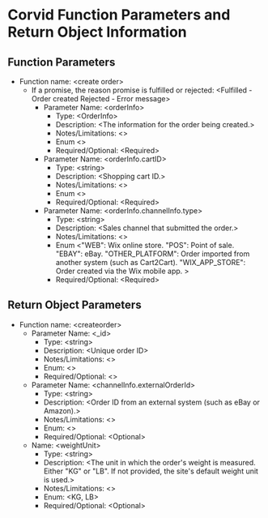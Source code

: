 # Corvid Function Parameters and Return Object Information
## Function Parameters
- Function name: \<create order>
  - If a promise, the reason promise is fulfilled or rejected: <Fulfilled - Order created Rejected - Error message>
    - Parameter Name: \<orderInfo>
      - Type: \<OrderInfo>
      - Description: \<The information for the order being created.>
      - Notes/Limitations: <>
      - Enum <>
      - Required/Optional: \<Required>
    - Parameter Name: \<orderInfo.cartID>
      - Type: \<string>
      - Description: \<Shopping cart ID.>
      - Notes/Limitations: <>
      - Enum <>
      - Required/Optional: \<Required>
    - Parameter Name: \<orderInfo.channelInfo.type>
      - Type: \<string>
      - Description: \<Sales channel that submitted the order.>
      - Notes/Limitations: <>
      - Enum <"WEB": Wix online store. "POS": Point of sale. "EBAY": eBay. "OTHER_PLATFORM": Order imported from another system (such as Cart2Cart). "WIX_APP_STORE": Order created via the Wix mobile app. >
      - Required/Optional: \<Required>

## Return Object Parameters
- Function name: \<createorder>
  - Parameter Name: \<_id>
    - Type: \<string>
    - Description: \<Unique order ID>
    - Notes/Limitations: \<>
    - Enum: \<>
    - Required/Optional: \<>
  - Parameter Name: \<channelInfo.externalOrderId>
    - Type: \<string>
    - Description: \<Order ID from an external system (such as eBay or Amazon).>
    - Notes/Limitations: \<>
    - Enum: \<>
    - Required/Optional: \<Optional>
  - Name: \<weightUnit>
    - Type: \<string>
    - Description: \<The unit in which the order's weight is measured. Either "KG" or "LB". If not provided, the site's default weight unit is used.>
    - Notes/Limitations: \<>
    - Enum: \<KG, LB>
    - Required/Optional: \<Optional>
